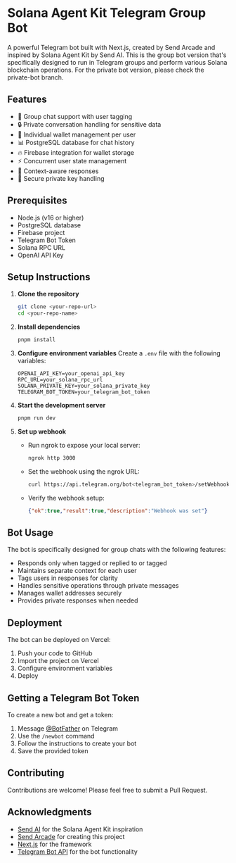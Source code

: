 # Solana Agent Kit Telegram Group Bot

A powerful Telegram bot built with Next.js, created by Send Arcade and inspired by Solana Agent Kit by Send AI. This is the group bot version that's specifically designed to run in Telegram groups and perform various Solana blockchain operations. For the private bot version, please check the private-bot branch.

## Features

- 🤖 Group chat support with user tagging
- 🔒 Private conversation handling for sensitive data
- 💼 Individual wallet management per user
- 📊 PostgreSQL database for chat history
- 🔥 Firebase integration for wallet storage
- ⚡ Concurrent user state management
- 🎯 Context-aware responses
- 🔐 Secure private key handling

## Prerequisites

- Node.js (v16 or higher)
- PostgreSQL database
- Firebase project
- Telegram Bot Token
- Solana RPC URL
- OpenAI API Key

## Setup Instructions

1. **Clone the repository**
   ```bash
   git clone <your-repo-url>
   cd <your-repo-name>
   ```

2. **Install dependencies**
   ```bash
   pnpm install
   ```

3. **Configure environment variables**
   Create a `.env` file with the following variables:
   ```
   OPENAI_API_KEY=your_openai_api_key
   RPC_URL=your_solana_rpc_url
   SOLANA_PRIVATE_KEY=your_solana_private_key
   TELEGRAM_BOT_TOKEN=your_telegram_bot_token
   ```

4. **Start the development server**
   ```bash
   pnpm run dev
   ```

5. **Set up webhook**
   - Run ngrok to expose your local server:
     ```bash
     ngrok http 3000
     ```
   - Set the webhook using the ngrok URL:
     ```bash
     curl https://api.telegram.org/bot<telegram_bot_token>/setWebhook?url=https://<your-ngrok-url>/api/bot
     ```
   - Verify the webhook setup:
     ```json
     {"ok":true,"result":true,"description":"Webhook was set"}
     ```

## Bot Usage

The bot is specifically designed for group chats with the following features:

- Responds only when tagged or replied to or tagged
- Maintains separate context for each user
- Tags users in responses for clarity
- Handles sensitive operations through private messages
- Manages wallet addresses securely
- Provides private responses when needed

## Deployment

The bot can be deployed on Vercel:

1. Push your code to GitHub
2. Import the project on Vercel
3. Configure environment variables
4. Deploy

## Getting a Telegram Bot Token

To create a new bot and get a token:
1. Message [@BotFather](https://t.me/botfather) on Telegram
2. Use the `/newbot` command
3. Follow the instructions to create your bot
4. Save the provided token

## Contributing

Contributions are welcome! Please feel free to submit a Pull Request.

## Acknowledgments

- [Send AI](https://sendai.fun) for the Solana Agent Kit inspiration
- [Send Arcade](https://sendarcade.fun) for creating this project
- [Next.js](https://nextjs.org) for the framework
- [Telegram Bot API](https://core.telegram.org/bots/api) for the bot functionality
